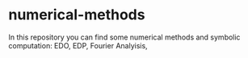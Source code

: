 # numerical-methods
In this repository you can find some numerical methods and symbolic computation: EDO, EDP, Fourier Analyisis, 
